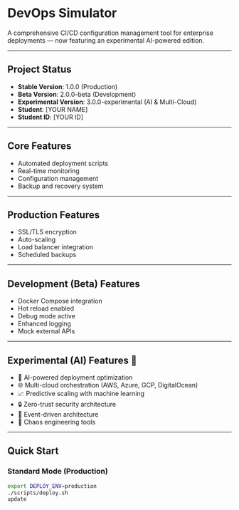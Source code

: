 # DevOps Simulator

A comprehensive CI/CD configuration management tool for enterprise deployments — now featuring an experimental AI-powered edition.

---

## Project Status
- **Stable Version**: 1.0.0 (Production)
- **Beta Version**: 2.0.0-beta (Development)
- **Experimental Version**: 3.0.0-experimental (AI & Multi-Cloud)
- **Student**: [YOUR NAME]
- **Student ID**: [YOUR ID]

---

## Core Features
- Automated deployment scripts  
- Real-time monitoring  
- Configuration management  
- Backup and recovery system  

---

## Production Features
- SSL/TLS encryption  
- Auto-scaling  
- Load balancer integration  
- Scheduled backups  

---

## Development (Beta) Features
- Docker Compose integration  
- Hot reload enabled  
- Debug mode active  
- Enhanced logging  
- Mock external APIs  

---

## Experimental (AI) Features 🚀
- 🤖 AI-powered deployment optimization  
- 🌐 Multi-cloud orchestration (AWS, Azure, GCP, DigitalOcean)  
- 📈 Predictive scaling with machine learning  
- 🔒 Zero-trust security architecture  
- 🌊 Event-driven architecture  
- 🎯 Chaos engineering tools  

---

## Quick Start

### Standard Mode (Production)
```bash
export DEPLOY_ENV=production
./scripts/deploy.sh
update
